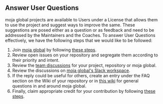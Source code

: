 ## Answer User Questions

moja global projects are available to Users under a License that allows them to use the project and suggest ways to improve the same. These suggestions are posed either as a question or as feedback and need to be addressed by the Maintainers and the Coaches. To answer User Questions effectively, we have the following steps that we would like to be followed:

1.  Join [moja global](https://moja.global/) by following [these steps](https://github.com/moja-global/About-moja-global/blob/master/Contributing/How-to-Join-moja-global.md).
2.  Review open issues on your repository and segregate them according to their priority and intent. 
3.  Review the [team discussions](https://github.com/orgs/moja-global/teams) for your project, repository or moja global.
4.  Review the discussions on [moja global's Slack workspace](mojaglobal.slack.com).
5.  If the reply could be useful for others, create an entry under the FAQ section on the Wiki of your repository or in [this wiki](https://github.com/moja-global/About-moja-global/wiki) for general questions in and around moja global.
6.  Finally, claim appropriate credit for your contribution by following [these steps](https://github.com/moja-global/About-moja-global/blob/master/Contributing/How-to-Get-Credit-for-Your-Contribution.md).
